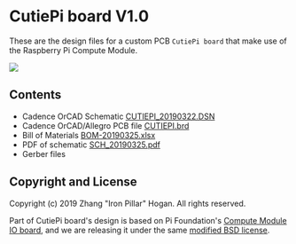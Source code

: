 # CutiePi board V1.0
These are the design files for a custom PCB `CutiePi board` that make use of the Raspberry Pi Compute Module. 

![](https://i.imgur.com/61UcIxL.jpg) 

## Contents  

- Cadence OrCAD Schematic [CUTIEPI_20190322.DSN](CUTIEPI_20190322.DSN)
- Cadence OrCAD/Allegro PCB file [CUTIEPI.brd](CUTIEPI_PCB/CUTIEPI.brd)
- Bill of Materials [BOM-20190325.xlsx](BOM-20190325.xlsx)
- PDF of schematic [SCH_20190325.pdf](SCH_20190325.pdf)
- Gerber files 

## Copyright and License 
Copyright (c) 2019 Zhang "Iron Pillar" Hogan. All rights reserved.

Part of CutiePi board's design is based on Pi Foundation's 
[Compute Module IO board](https://github.com/raspberrypi/documentation/blob/master/hardware/computemodule/designfiles.md), and we are releasing it under the same [modified BSD license](LICENSE.txt). 
